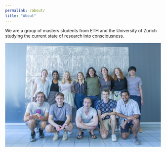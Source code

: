 ```yaml
---
permalink: /about/
title: "About"
---
```


We are a group of masters students from ETH and the University of Zurich studying the current state of research into consciousness.

![group photo](../assets/images/group_photo.jpg)
